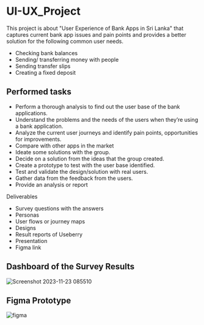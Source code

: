 # UI-UX_Project
This project is about "User Experience of Bank Apps in Sri Lanka" that captures current bank app issues and pain points and provides a better solution for the following common user needs.
- Checking bank balances
- Sending/ transferring money with people
- Sending transfer slips
- Creating a fixed deposit

## Performed tasks
- Perform a thorough analysis to find out the user base of the bank applications.
- Understand the problems and the needs of the users when they’re using a bank
application.
- Analyze the current user journeys and identify pain points, opportunities for
improvements.
- Compare with other apps in the market
- Ideate some solutions with the group.
- Decide on a solution from the ideas that the group created.
- Create a prototype to test with the user base identified.
- Test and validate the design/solution with real users.
- Gather data from the feedback from the users.
- Provide an analysis or report

Deliverables
- Survey questions with the answers
- Personas
- User flows or journey maps
- Designs
- Result reports of Useberry
- Presentation
- Figma link

## Dashboard of the Survey Results
![Screenshot 2023-11-23 085510](https://github.com/nesa12/UI-UX_Project/assets/87229466/15beaf27-a75c-4293-8d9a-fc59133e1167)

## Figma Prototype
![figma ](https://github.com/nesa12/UI-UX_Project/assets/87229466/c3851cfe-fe97-4f0a-b9f3-f4e1d9811ce4)


